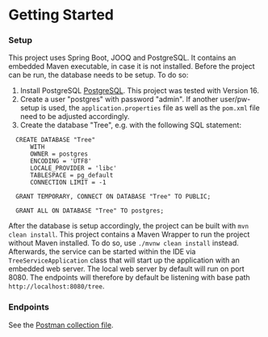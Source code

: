 # Getting Started

### Setup
This project uses Spring Boot, JOOQ and PostgreSQL. It contains an embedded Maven executable, in case it is not installed.
Before the project can be run, the database needs to be setup. To do so:

1. Install PostgreSQL [PostgreSQL](https://www.postgresql.org/). This project was tested with Version 16.
2. Create a user "postgres" with password "admin". If another user/pw-setup is used, the `application.properties` file
   as well as the `pom.xml` file need to be adjusted accordingly.
3. Create the database "Tree", e.g. with the following SQL statement:
```
  CREATE DATABASE "Tree"
      WITH
      OWNER = postgres
      ENCODING = 'UTF8'
      LOCALE_PROVIDER = 'libc'
      TABLESPACE = pg_default
      CONNECTION LIMIT = -1
  
  GRANT TEMPORARY, CONNECT ON DATABASE "Tree" TO PUBLIC;
  
  GRANT ALL ON DATABASE "Tree" TO postgres;
```
  
After the database is setup accordingly, the project can be built with `mvn clean install`. This project contains a
Maven Wrapper to run the project without Maven installed. To do so, use `./mvnw clean install` instead. Afterwards, the
service can be started within the IDE via `TreeServiceApplication` class that will start up the application with an 
embedded web server. The local web server by default will run on port 8080. The endpoints will therefore by default be 
listening with base path `http://localhost:8080/tree`.

### Endpoints
See the [Postman collection file](postman/API_documentation.postman_collection.json).
